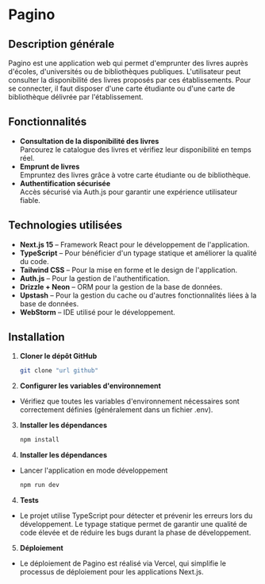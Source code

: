 # Pagino

## Description générale

Pagino est une application web qui permet d'emprunter des livres auprès d'écoles, d'universités ou de bibliothèques publiques. L'utilisateur peut consulter la disponibilité des livres proposés par ces établissements. Pour se connecter, il faut disposer d'une carte étudiante ou d'une carte de bibliothèque délivrée par l'établissement.

## Fonctionnalités

- **Consultation de la disponibilité des livres**  
  Parcourez le catalogue des livres et vérifiez leur disponibilité en temps réel.
- **Emprunt de livres**  
  Empruntez des livres grâce à votre carte étudiante ou de bibliothèque.
- **Authentification sécurisée**  
  Accès sécurisé via Auth.js pour garantir une expérience utilisateur fiable.

## Technologies utilisées

- **Next.js 15** – Framework React pour le développement de l'application.
- **TypeScript** – Pour bénéficier d'un typage statique et améliorer la qualité du code.
- **Tailwind CSS** – Pour la mise en forme et le design de l'application.
- **Auth.js** – Pour la gestion de l'authentification.
- **Drizzle + Neon** – ORM pour la gestion de la base de données.
- **Upstash** – Pour la gestion du cache ou d'autres fonctionnalités liées à la base de données.
- **WebStorm** – IDE utilisé pour le développement.

## Installation

1. **Cloner le dépôt GitHub**
   ```bash
   git clone "url github"

2. **Configurer les variables d'environnement**

- Vérifiez que toutes les variables d'environnement nécessaires sont correctement définies (généralement dans un fichier .env).

3. **Installer les dépendances**

    ```bash
   npm install
3. **Installer les dépendances**

- Lancer l'application en mode développement

    ```bash
    npm run dev

4. **Tests**

- Le projet utilise TypeScript pour détecter et prévenir les erreurs lors du développement. Le typage statique permet de garantir une qualité de code élevée et de réduire les bugs durant la phase de développement.

5. **Déploiement**
- Le déploiement de Pagino est réalisé via Vercel, qui simplifie le processus de déploiement pour les applications Next.js.
